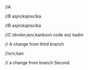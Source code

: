 //A


//B asjnckajnsclka




                  
//B asjnckajnsclka


//C ldvnkn;anv;kanksvn   code soz kadm 

// A change from third branch


//snv;kan

// a change from branch Second 